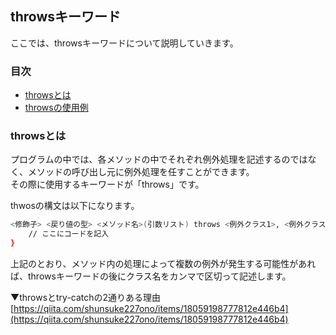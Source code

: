 ## throwsキーワード
ここでは、throwsキーワードについて説明していきます。

### 目次
* [throwsとは](#sec1)
* [throwsの使用例](#sec2)

### <a name="sec1"></a>throwsとは
プログラムの中では、各メソッドの中でそれぞれ例外処理を記述するのではなく、メソッドの呼び出し元に例外処理を任すことができます。  
その際に使用するキーワードが「throws」です。

thwosの構文は以下になります。

```sh
<修飾子> <戻り値の型> <メソッド名>(引数リスト) throws <例外クラス1>, <例外クラス2> {
	// ここにコードを記入
}
```

上記のとおり、メソッド内の処理によって複数の例外が発生する可能性があれば、throwsキーワードの後にクラス名をカンマで区切って記述します。  


▼throwsとtry-catchの2通りある理由  
[https://qiita.com/shunsuke227ono/items/18059198777812e446b4](https://qiita.com/shunsuke227ono/items/18059198777812e446b4)